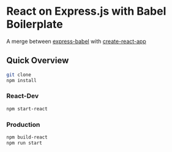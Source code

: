 # React on Express.js with Babel Boilerplate

A merge between [express-babel](https://github.com/vmasto/express-babel) with [create-react-app](https://github.com/facebookincubator/create-react-app)

## Quick Overview 

```sh
git clone
npm install
```
### React-Dev

```sh
npm start-react
```

### Production

```sh
npm build-react
npm run start
```
